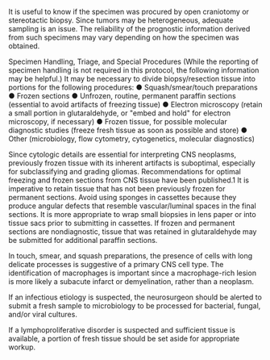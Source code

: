 It is useful to know if the specimen was procured by open craniotomy or stereotactic biopsy. Since tumors may be heterogeneous, adequate sampling is an issue. The reliability of the prognostic information derived from such specimens may vary depending on how the specimen was obtained.

Specimen Handling, Triage, and Special Procedures
(While the reporting of specimen handling is not required in this protocol, the following information may be helpful.) It may be necessary to divide biopsy/resection tissue into portions for the following procedures:
● Squash/smear/touch preparations
● Frozen sections 
● Unfrozen, routine, permanent paraffin sections (essential to avoid artifacts of freezing tissue)
● Electron microscopy (retain a small portion in glutaraldehyde, or "embed and hold" for electron microscopy, if necessary)
● Frozen tissue, for possible molecular diagnostic studies (freeze fresh tissue as soon as possible and store)
● Other (microbiology, flow cytometry, cytogenetics, molecular diagnostics)

Since cytologic details are essential for interpreting CNS neoplasms, previously frozen tissue with its inherent artifacts is suboptimal, especially for subclassifying and grading gliomas. Recommendations for optimal freezing and frozen sections from CNS tissue have been published.1 It is imperative to retain tissue that has not been previously frozen for permanent sections. Avoid using sponges in cassettes because they produce angular defects that resemble vascular/luminal spaces in the final sections. It is more appropriate to wrap small biopsies in lens paper or into tissue sacs prior to submitting in cassettes. If frozen and permanent sections are nondiagnostic, tissue that was retained in glutaraldehyde may be submitted for additional paraffin sections.

In touch, smear, and squash preparations, the presence of cells with long delicate processes is suggestive of a primary CNS cell type. The identification of macrophages is important since a macrophage-rich lesion is more likely a subacute infarct or demyelination, rather than a neoplasm.

If an infectious etiology is suspected, the neurosurgeon should be alerted to submit a fresh sample to microbiology to be processed for bacterial, fungal, and/or viral cultures.

If a lymphoproliferative disorder is suspected and sufficient tissue is available, a portion of fresh tissue should be set aside for appropriate workup.
